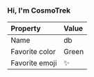 ### Hi, I'm CosmoTrek

| Property | Value |
|:---------------|:-----------------|
| Name | db |
| Favorite color | Green |
| Favorite emoji | :sparkles:|
